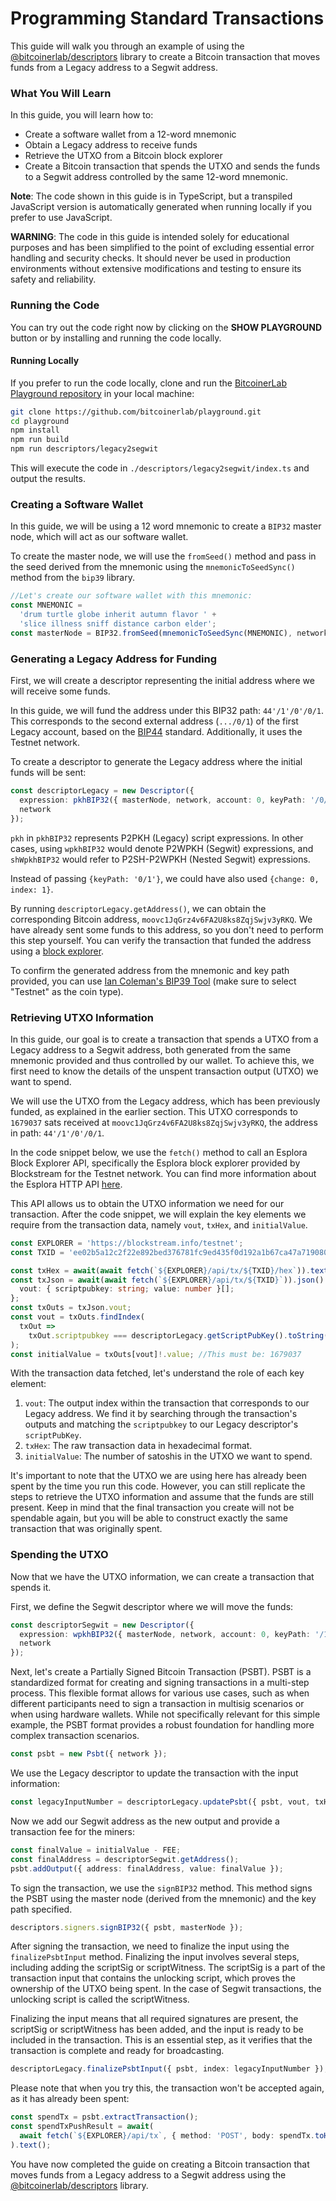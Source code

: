 # Programming Standard Transactions

This guide will walk you through an example of using the [@bitcoinerlab/descriptors](https://bitcoinerlab.com/modules/descriptors) library to create a Bitcoin transaction that moves funds from a Legacy address to a Segwit address.

### What You Will Learn

In this guide, you will learn how to:

- Create a software wallet from a 12-word mnemonic
- Obtain a Legacy address to receive funds
- Retrieve the UTXO from a Bitcoin block explorer
- Create a Bitcoin transaction that spends the UTXO and sends the funds to a Segwit address controlled by the same 12-word mnemonic.

**Note**: The code shown in this guide is in TypeScript, but a transpiled JavaScript version is automatically generated when running locally if you prefer to use JavaScript.

**WARNING**: The code in this guide is intended solely for educational purposes and has been simplified to the point of excluding essential error handling and security checks. It should never be used in production environments without extensive modifications and testing to ensure its safety and reliability.

### Running the Code

You can try out the code right now by clicking on the **SHOW PLAYGROUND** button or by installing and running the code locally.

#### Running Locally

If you prefer to run the code locally, clone and run the [BitcoinerLab Playground repository](https://github.com/bitcoinerlab/playground) in your local machine:

```bash
git clone https://github.com/bitcoinerlab/playground.git
cd playground
npm install
npm run build
npm run descriptors/legacy2segwit
```

This will execute the code in `./descriptors/legacy2segwit/index.ts` and output the results.

### Creating a Software Wallet

In this guide, we will be using a 12 word mnemonic to create a `BIP32` master node, which will act as our software wallet.

To create the master node, we will use the `fromSeed()` method and pass in the seed derived from the mnemonic using the `mnemonicToSeedSync()` method from the `bip39` library.

```typescript
//Let's create our software wallet with this mnemonic:
const MNEMONIC =
  'drum turtle globe inherit autumn flavor ' +
  'slice illness sniff distance carbon elder';
const masterNode = BIP32.fromSeed(mnemonicToSeedSync(MNEMONIC), network);
```

### Generating a Legacy Address for Funding

First, we will create a descriptor representing the initial address where we will receive some funds.

In this guide, we will fund the address under this BIP32 path: `44'/1'/0'/0/1`. This corresponds to the second external address (`.../0/1`) of the first Legacy account, based on the [BIP44](https://github.com/bitcoin/bips/blob/master/bip-0044.mediawiki) standard. Additionally, it uses the Testnet network.

To create a descriptor to generate the Legacy address where the initial funds will be sent:

```typescript
const descriptorLegacy = new Descriptor({
  expression: pkhBIP32({ masterNode, network, account: 0, keyPath: '/0/1' }),
  network
});
```

`pkh` in `pkhBIP32` represents P2PKH (Legacy) script expressions. In other cases, using `wpkhBIP32` would denote P2WPKH (Segwit) expressions, and `shWpkhBIP32` would refer to P2SH-P2WPKH (Nested Segwit) expressions.

Instead of passing `{keyPath: '0/1'}`, we could have also used `{change: 0, index: 1}`.

By running `descriptorLegacy.getAddress()`, we can obtain the corresponding Bitcoin address, `moovc1JqGrz4v6FA2U8ks8ZqjSwjv3yRKQ`. We have already sent some funds to this address, so you don't need to perform this step yourself. You can verify the transaction that funded the address using a [block explorer](https://tinyurl.com/mu82nmzw).

To confirm the generated address from the mnemonic and key path provided, you can use [Ian Coleman's BIP39 Tool](https://iancoleman.io/bip39/) (make sure to select "Testnet" as the coin type).

### Retrieving UTXO Information

In this guide, our goal is to create a transaction that spends a UTXO from a Legacy address to a Segwit address, both generated from the same mnemonic provided and thus controlled by our wallet. To achieve this, we first need to know the details of the unspent transaction output (UTXO) we want to spend.

We will use the UTXO from the Legacy address, which has been previously funded, as explained in the earlier section. This UTXO corresponds to `1679037` sats received at `moovc1JqGrz4v6FA2U8ks8ZqjSwjv3yRKQ`, the address in path: `44'/1'/0'/0/1`.

In the code snippet below, we use the `fetch()` method to call an Esplora Block Explorer API, specifically the Esplora block explorer provided by Blockstream for the Testnet network. You can find more information about the Esplora HTTP API [here](https://github.com/Blockstream/esplora/blob/master/API.md).

This API allows us to obtain the UTXO information we need for our transaction. After the code snippet, we will explain the key elements we require from the transaction data, namely `vout`, `txHex`, and `initialValue`.

```typescript
const EXPLORER = 'https://blockstream.info/testnet';
const TXID = 'ee02b5a12c2f22e892bed376781fc9ed435f0d192a1b67ca47a7190804d8e868';

const txHex = await(await fetch(`${EXPLORER}/api/tx/${TXID}/hex`)).text();
const txJson = await(await fetch(`${EXPLORER}/api/tx/${TXID}`)).json() as {
  vout: { scriptpubkey: string; value: number }[];
};
const txOuts = txJson.vout;
const vout = txOuts.findIndex(
  txOut =>
    txOut.scriptpubkey === descriptorLegacy.getScriptPubKey().toString('hex')
);
const initialValue = txOuts[vout]!.value; //This must be: 1679037
```

With the transaction data fetched, let's understand the role of each key element:

1. `vout`: The output index within the transaction that corresponds to our Legacy address. We find it by searching through the transaction's outputs and matching the `scriptpubkey` to our Legacy descriptor's `scriptPubKey`.
2. `txHex`: The raw transaction data in hexadecimal format.
3. `initialValue`: The number of satoshis in the UTXO we want to spend.

It's important to note that the UTXO we are using here has already been spent by the time you run this code. However, you can still replicate the steps to retrieve the UTXO information and assume that the funds are still present. Keep in mind that the final transaction you create will not be spendable again, but you will be able to construct exactly the same transaction that was originally spent.

### Spending the UTXO

Now that we have the UTXO information, we can create a transaction that spends it.

First, we define the Segwit descriptor where we will move the funds:

```typescript
const descriptorSegwit = new Descriptor({
  expression: wpkhBIP32({ masterNode, network, account: 0, keyPath: '/1/0' }),
  network
});
```

Next, let's create a Partially Signed Bitcoin Transaction (PSBT). PSBT is a standardized format for creating and signing transactions in a multi-step process. This flexible format allows for various use cases, such as when different participants need to sign a transaction in multisig scenarios or when using hardware wallets. While not specifically relevant for this simple example, the PSBT format provides a robust foundation for handling more complex transaction scenarios.

```typescript
const psbt = new Psbt({ network });
```

We use the Legacy descriptor to update the transaction with the input information:

```typescript
const legacyInputNumber = descriptorLegacy.updatePsbt({ psbt, vout, txHex });
```

Now we add our Segwit address as the new output and provide a transaction fee for the miners:

```typescript
const finalValue = initialValue - FEE;
const finalAddress = descriptorSegwit.getAddress();
psbt.addOutput({ address: finalAddress, value: finalValue });
```

To sign the transaction, we use the `signBIP32` method. This method signs the PSBT using the master node (derived from the mnemonic) and the key path specified.

```typescript
descriptors.signers.signBIP32({ psbt, masterNode });
```

After signing the transaction, we need to finalize the input using the `finalizePsbtInput` method. Finalizing the input involves several steps, including adding the scriptSig or scriptWitness. The scriptSig is a part of the transaction input that contains the unlocking script, which proves the ownership of the UTXO being spent. In the case of Segwit transactions, the unlocking script is called the scriptWitness.

Finalizing the input means that all required signatures are present, the scriptSig or scriptWitness has been added, and the input is ready to be included in the transaction. This is an essential step, as it verifies that the transaction is complete and ready for broadcasting.

```typescript
descriptorLegacy.finalizePsbtInput({ psbt, index: legacyInputNumber });
```

Please note that when you try this, the transaction won't be accepted again, as it has already been spent:

```typescript
const spendTx = psbt.extractTransaction();
const spendTxPushResult = await(
  await fetch(`${EXPLORER}/api/tx`, { method: 'POST', body: spendTx.toHex() })
).text();
```

You have now completed the guide on creating a Bitcoin transaction that moves funds from a Legacy address to a Segwit address using the [@bitcoinerlab/descriptors](https://bitcoinerlab.com/modules/descriptors) library.
